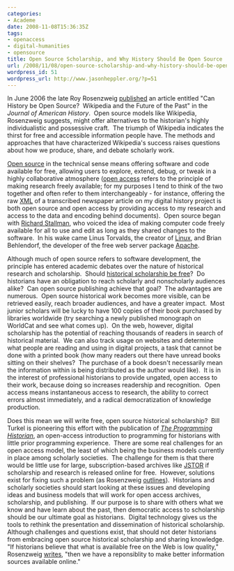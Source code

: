 ```yaml
---
categories:
- Academe
date: 2008-11-08T15:36:35Z
tags:
- openaccess
- digital-humanities
- opensource
title: Open Source Scholarship, and Why History Should Be Open Source
url: /2008/11/08/open-source-scholarship-and-why-history-should-be-open-source/
wordpress_id: 51
wordpress_url: http://www.jasonheppler.org/?p=51
---
```


In June 2006 the late Roy Rosenzweig <a href="http://chnm.gmu.edu/resources/essays/d/42" target="_blank">published</a> an article entitled "Can History be Open Source?  Wikipedia and the  Future of the Past" in the <em>Journal of American History</em>.  Open  source models like Wikipedia, Rosenzweig suggests, might offer  alternatives to the historian's highly individualistic and possessive  craft.  The triumph of Wikipedia indicates the thirst for free and  accessible information people have. The methods and approaches that have  characterized Wikipedia's success raises questions about how we  produce, share, and debate scholarly work.

<a href="http://www.amazon.com/Success-Open-Source-Steven-Weber/dp/0674018583/" target="_blank">Open source</a> in the technical sense means offering  software and code available for free, allowing users to explore, extend,  debug, or tweak in a highly collaborative atmosphere (<a href="http://www.amazon.com/Access-Principle-Scholarship-Electronic-Publishing/dp/0262232421/" target="_blank">open access</a> refers to the principle of making  research freely available; for my purposes I tend to think of the two  together and often refer to them interchangeably - for instance,  offering the raw <a href="http://tdhxp.wordpress.com/2008/06/05/textual-analysis/" target="_self">XML</a> of a transcribed newspaper article on my digital  history project is both open source and open access by providing access  to my research and access to the data and encoding behind documents).   Open source began with <a href="http://en.wikipedia.org/wiki/Richard_Stallman" target="_blank">Richard  Stallman</a>, who voiced the idea of making computer code freely  available for all to use and edit as long as they shared changes to the  software.  In his wake came Linus Torvalds, the creator of <a href="http://en.wikipedia.org/wiki/Linux" target="_blank">Linux</a>,  and Brian Behlendorf, the developer of the free web server package <a href="http://en.wikipedia.org/wiki/Apache_HTTP_Server" target="_blank">Apache</a>.

Although much of open source refers to software development, the  principle has entered academic debates over the nature of historical  research and scholarship.  Should <a href="http://chnm.gmu.edu/resources/essays/essay.php?id=2#_ednref3" target="_blank">historical scholarship be free</a>?  Do historians have  an obligation to reach scholarly and nonscholarly audiences alike?  Can  open source publishing achieve that goal?  The advantages are numerous.   Open source historical work becomes more visible, can be retrieved  easily, reach broader audiences, and have a greater impact.  Most junior  scholars will be lucky to have 100 copies of their book purchased by  libraries worldwide (try searching a newly published monograph on  WorldCat and see what comes up).  On the web, however, digital  scholarship has the potential of reaching thousands of readers in search  of historical material.  We can also track usage on websites and  determine what people are reading and using in digital projects, a task  that cannot be done with a printed book (how many readers out there have  unread books sitting on their shelves?  The purchase of a book doesn't  necessarily mean the information within is being distributed as the  author would like).  It is in the interest of professional historians to  provide ungated, open access to their work, because doing so increases  readership and recognition.  Open access means instantaneous access to  research, the ability to correct errors almost immediately, and a  radical democratization of knowledge production.

Does this mean we will write free, open source historical  scholarship?  Bill Turkel is pioneering this effort with the publication  of <em><a href="http://programminghistorian.org/" target="_blank">The Programming Historian</a></em>, an open-access  introduction to programming for historians with little prior programming  experience.  There are some real challenges for an open access model,  the least of which being the business models currently in place among  scholarly societies.  The challenge for them is that there would be  little use for large, subscription-based archives like <a href="http://en.wikipedia.org/wiki/JSTOR" target="_blank">JSTOR</a> if scholarship and research is released online for free.  However,  solutions exist for fixing such a problem (as Rosenzweig <a href="http://chnm.gmu.edu/resources/essays/essay.php?id=2#_ednref7" target="_blank">outlines</a>).  Historians and scholarly societies  should start looking at these issues and developing ideas and business  models that will work for open access archives, scholarship, and  publishing.  If our purpose is to share with others what we know and  have learn about the past, then democratic access to scholarship should  be our ultimate goal as historians.  Digital technology gives us the  tools to rethink the presentation and dissemination of historical  scholarship.  Although challenges and questions exist, that should not  deter historians from embracing open source historical scholarship and  sharing knowledge.  "If historians believe that what is available free  on the Web is low quality," Rosenzweig <a href="http://chnm.gmu.edu/resources/essays/d/42" target="_blank">writes</a>,  "then we have a reponsiblity to make better information sources  available online."
